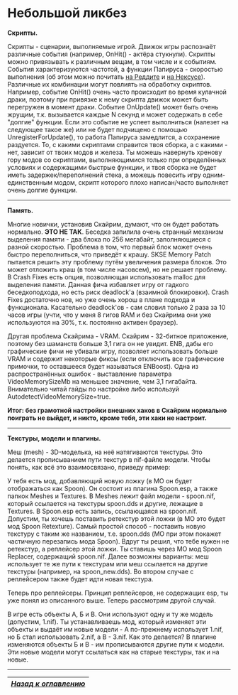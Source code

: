 # Небольшой ликбез

**Скрипты.**

Скрипты - сценарии, выполняемые игрой. Движок игры распознаёт различные события (например, OnHit() - актёра стукнули). Скрипты можно привязывать к различным вещам, в том числе и к событиям. События характеризуются частотой, а функции Папируса - скоростью выполнения (об этом можно почитать [на Реддите](https://www.reddit.com/r/skyrimmods/comments/4omjly/a_few_script_execution_speed_psas/) и [на Нексусе](http://www.nexusmods.com/skyrim/mods/18825/)). Различные их комбинации могут повлиять на обработку скриптов. Например, событие OnHit() очень часто происходит во время кулачной драки, поэтому при привязке к нему скрипта движок может быть перегружен в момент драки. Событие OnUpdate() может быть очень жрущим, т.к. вызывается каждые N секунд и может содержать в себе "долгие" функции. Если это событие не успеет выполниться (налезет на следующее такое же) или не будет подчищено с помощью UnregisterForUpdate(), то работа Папируса замедлится, а сохранение раздуется. То, с какими скриптами справится твоя сборка, а с какими - нет, зависит от твоих модов и железа. Ты можешь навернуть хренову гору модов со скриптами, выполняющимися только при определённых условиях и содержащими быстрые функции, и твоя сборка не будет иметь задержек/переполнений стека, а можешь повесить игру одним-единственным модом, скрипт которого плохо написан/часто выполняет очень долгие функции.

------

**Память.**

Многие новички, установив Скайрим, думают, что он будет работать нормально. **ЭТО НЕ ТАК**. Беседка запилила очень странный механизм выделения памяти - два блока по 256 мегабайт, заполняющиеся с разной скоростью. Проблема в том, что первый блок может очень быстро переполниться, что приведёт к крашу. SKSE Memory Patch пытается решить эту проблему путём увеличения размера блоков. Это может отложить краш (в том числе насовсем), но не решает проблему. В Crash Fixes есть опция, позволяющая использовать malloc для выделения памяти. Данная фича избавляет игру от гадкого беседкоподхода, но есть риск deadlock'а (взаимной блокировки). Crash Fixes достаточно нов, но уже очень хорош в плане подхода и функционала. Касательно deadlock'ов - сам словил только 2 раза за 10 часов игры (учти, что у меня 8 гигов RAM и без Скайрима они уже используются на 30%, т.к. постоянно активен браузер).

Другая проблема Скайрима - VRAM. Скайрим - 32-битное приложение, поэтому без шаманств больше 3,1 гига он не увидит. ENB, дабы его графические фичи не убивали игру, позволяет использовать больше VRAM и содержит некоторые фиксы (если отключить все графические примочки, то оставшееся будет называться ENBoost). Одна из распространённых ошибок - выставление параметра VideoMemorySizeMb на меньшее значение, чем 3,1 гигабайта. Внимательно читай гайды по настройке либо используй AutodetectVideoMemorySize=true.

**Итог: без грамотной настройки внешних хаков в Скайрим нормально поиграть не выйдет, и никто, кроме тебя, эти хаки не настроит.**

------

**Текстуры, модели и плагины.**

Меш (mesh) - 3D-моделька, на неё натягиваются текстуры. Это делается прописыванием пути текстур в nif-файле модели. Чтобы понять, как всё это взаимосвязано, приведу пример:

У тебя есть мод, добавляющий новую ложку (в МО он будет отображаться как Spoon). Он состоит из плагина Spoon.esp, а также папкок Meshes и Textures. В Meshes лежит файл модели - spoon.nif, который ссылается на текстуры spoon.dds и другие, лежащие в Textures. В Spoon.esp есть запись, ссылающаяся на spoon.nif. Допустим, ты хочешь поставить ретекстур этой ложки (в МО это будет мод Spoon Retexture). Самый простой способ - поставить новую текстуру с таким же названием, т.е. spoon.dds (МО при этом покажет частичную перезапись мода Spoon). Вдруг ты решил, что тебе нужен не ретекстур, а реплейсер этой ложки. Ты ставишь через МО мод Spoon Replacer, содержащий spoon.nif. Далее возможны варианты: меш использует те же пути к текстурам или меш ссылается на другие текстуры (например, на spoon_new.dds). Во втором случае с реплейсером также будет идти новая текстура.

Теперь про реплейсеры. Принцип реплейсеров, не содержащих esp, ты уже понял из описанного выше. Теперь рассмотрим другой случай.

В игре есть объекты А, Б и В. Они используют одну и ту же модель (допустим, 1.nif). Ты устанавливаешь мод, который изменяет эти объекты и выдаёт им новые модели - А по-прежнему использует 1.nif, но Б стал использовать 2.nif, а В - 3.nif. Как это делается? В плагине изменяются объекты Б и В - им прописываются другие пути к модели. Эти новые модели могут ссылаться как на старые текстуры, так и на новые.

------

|[*Назад к оглавлению*](../01_Оглавление.md)|
|:---:|
